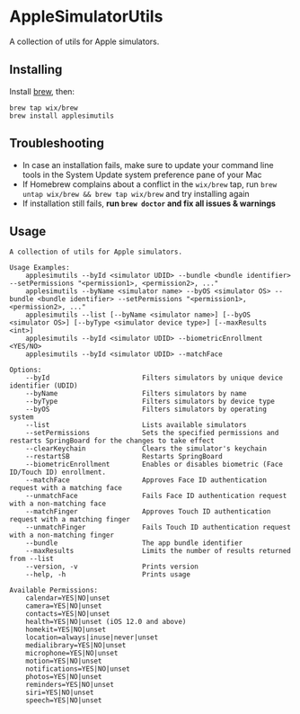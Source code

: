 # AppleSimulatorUtils
A collection of utils for Apple simulators.

## Installing

Install [brew](https://brew.sh), then:

```shell
brew tap wix/brew
brew install applesimutils
```

## Troubleshooting

- In case an installation fails, make sure to update your command line tools in the System Update system preference pane of your Mac
- If Homebrew complains about a conflict in the `wix/brew` tap, run `brew untap wix/brew && brew tap wix/brew` and try installing again
- If installation still fails, **run `brew doctor` and fix all issues & warnings**

## Usage

```
A collection of utils for Apple simulators.

Usage Examples:
    applesimutils --byId <simulator UDID> --bundle <bundle identifier> --setPermissions "<permission1>, <permission2>, ..."
    applesimutils --byName <simulator name> --byOS <simulator OS> --bundle <bundle identifier> --setPermissions "<permission1>, <permission2>, ..."
    applesimutils --list [--byName <simulator name>] [--byOS <simulator OS>] [--byType <simulator device type>] [--maxResults <int>]
    applesimutils --byId <simulator UDID> --biometricEnrollment <YES/NO>
    applesimutils --byId <simulator UDID> --matchFace

Options:
    --byId                       Filters simulators by unique device identifier (UDID)
    --byName                     Filters simulators by name
    --byType                     Filters simulators by device type
    --byOS                       Filters simulators by operating system
    --list                       Lists available simulators
    --setPermissions             Sets the specified permissions and restarts SpringBoard for the changes to take effect
    --clearKeychain              Clears the simulator's keychain
    --restartSB                  Restarts SpringBoard
    --biometricEnrollment        Enables or disables biometric (Face ID/Touch ID) enrollment.
    --matchFace                  Approves Face ID authentication request with a matching face
    --unmatchFace                Fails Face ID authentication request with a non-matching face
    --matchFinger                Approves Touch ID authentication request with a matching finger
    --unmatchFinger              Fails Touch ID authentication request with a non-matching finger
    --bundle                     The app bundle identifier
    --maxResults                 Limits the number of results returned from --list
    --version, -v                Prints version
    --help, -h                   Prints usage

Available Permissions:
    calendar=YES|NO|unset
    camera=YES|NO|unset
    contacts=YES|NO|unset
    health=YES|NO|unset (iOS 12.0 and above)
    homekit=YES|NO|unset
    location=always|inuse|never|unset
    medialibrary=YES|NO|unset
    microphone=YES|NO|unset
    motion=YES|NO|unset
    notifications=YES|NO|unset
    photos=YES|NO|unset
    reminders=YES|NO|unset
    siri=YES|NO|unset
    speech=YES|NO|unset
```
